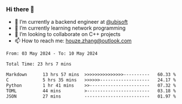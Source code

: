### Hi there 👋
- 🔭 I’m currently a backend engineer at [@ubisoft](https://github.com/ubisoft)
- 🌱 I’m currently learning network programming
- 👯 I’m looking to collaborate on C++ projects
- 📫 How to reach me: houze.zhang@outlook.com

<!--START_SECTION:waka-->

```txt
From: 03 May 2024 - To: 10 May 2024

Total Time: 23 hrs 7 mins

Markdown      13 hrs 57 mins  >>>>>>>>>>>>>>>----------   60.33 %
C             5 hrs 35 mins   >>>>>>-------------------   24.17 %
Python        1 hr 41 mins    >>-----------------------   07.32 %
TOML          44 mins         >------------------------   03.18 %
JSON          27 mins         -------------------------   01.97 %
```

<!--END_SECTION:waka-->
